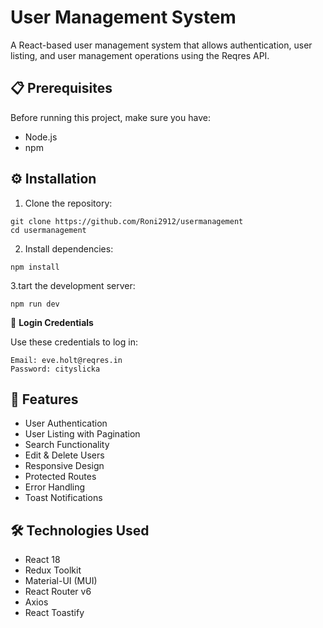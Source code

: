 # User Management System

A React-based user management system that allows authentication, user listing, and user management operations using the Reqres API.

## 📋 Prerequisites

Before running this project, make sure you have:
- Node.js 
- npm 

## ⚙️ Installation

1. Clone the repository:
```
git clone https://github.com/Roni2912/usermanagement
cd usermanagement
```

2. Install dependencies:
```
npm install
```

3.tart the development server:
```
npm run dev
```

🔑 **Login Credentials**

Use these credentials to log in:
```
Email: eve.holt@reqres.in
Password: cityslicka
```

## 🚀 Features

- User Authentication
- User Listing with Pagination
- Search Functionality
- Edit & Delete Users
- Responsive Design
- Protected Routes
- Error Handling
- Toast Notifications

## 🛠️ Technologies Used

- React 18
- Redux Toolkit
- Material-UI (MUI)
- React Router v6
- Axios
- React Toastify

